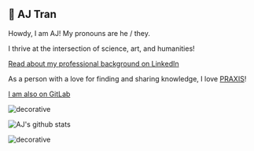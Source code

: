## 🔮 AJ Tran

Howdy, I am AJ! My pronouns are he / they. 

I thrive at the intersection of science, art, and humanities! 

[Read about my professional background on LinkedIn](https://www.linkedin.com/in/ajtran-dev/)

As a person with a love for finding and sharing knowledge, I love [PRAXIS](https://www.wordnik.com/words/praxis)!

[I am also on GitLab](https://gitlab.com/gothdev)

![decorative](https://user-images.githubusercontent.com/31839316/96356889-ec9e8680-10b1-11eb-99b5-7a196827eecb.png)

![AJ's github stats](https://github-readme-stats.vercel.app/api?username=ajtran303&show_icons=true&theme=synthwave)

![decorative](https://user-images.githubusercontent.com/31839316/96356871-bc56e800-10b1-11eb-92b2-f8d19160831b.png)

